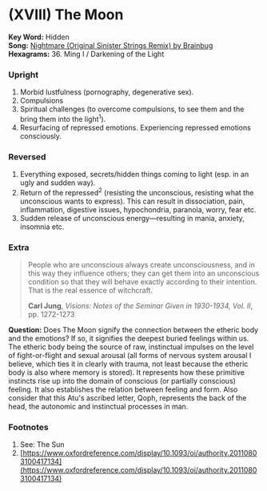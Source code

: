 # (XVIII) The Moon

**Key Word:** Hidden  
**Song:** [Nightmare (Original Sinister Strings Remix) by Brainbug](https://www.youtube.com/watch?v=bvsqEFWZ9tw)  
**Hexagrams:** 36. Ming I / Darkening of the Light



### Upright

1) Morbid lustfulness (pornography, degenerative sex).
2) Compulsions
3) Spiritual challenges (to overcome compulsions, to see them and the bring them into the light<sup>1</sup>).
4) Resurfacing of repressed emotions. Experiencing repressed emotions consciously.



### Reversed

1) Everything exposed, secrets/hidden things coming to light (esp. in an ugly and sudden way).
2) Return of the repressed<sup>2</sup> (resisting the unconscious, resisting what the unconscious wants to express). This can result in dissociation, pain, inflammation, digestive issues, hypochondria, paranoia, worry, fear etc.
3) Sudden release of unconscious energy—resulting in mania, anxiety, insomnia etc.



### Extra

>People who are unconscious always create unconsciousness, and in this way they influence others; they can get them into an unconscious condition so that they will behave exactly according to their intention. That is the real essence of witchcraft.
>
>**Carl Jung**, *Visions: Notes of the Seminar Given in 1930-1934, Vol. II*, pp. 1272-1273

**Question:** Does The Moon signify the connection between the etheric body and the emotions? If so, it signifies the deepest buried feelings within us. The etheric body being the source of raw, instinctual impulses on the level of fight-or-flight and sexual arousal (all forms of nervous system arousal I believe, which ties it in clearly with trauma, not least because the etheric body is also where memory is stored). It represents how these primitive instincts rise up into the domain of conscious (or partially conscious) feeling. It also establishes the relation between feeling and form. Also consider that this Atu's ascribed letter, Qoph, represents the back of the head, the autonomic and instinctual processes in man.



### Footnotes

1. See: The Sun
2. [https://www.oxfordreference.com/display/10.1093/oi/authority.20110803100417134](https://www.oxfordreference.com/display/10.1093/oi/authority.20110803100417134)


